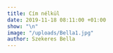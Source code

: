 ```yaml
---
title: Cím nélkül
date: 2019-11-18 08:11:00 +01:00
show: "\n"
image: "/uploads/Bella1.jpg"
author: Szekeres Bella
---
```


